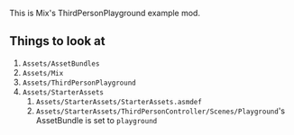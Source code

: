 This is Mix's ThirdPersonPlayground example mod.

## Things to look at
1. `Assets/AssetBundles`
1. `Assets/Mix`
1. `Assets/ThirdPersonPlayground`
1. `Assets/StarterAssets`
	1. `Assets/StarterAssets/StarterAssets.asmdef`
	1. `Assets/StarterAssets/ThirdPersonController/Scenes/Playground`'s AssetBundle is set to `playground`
	